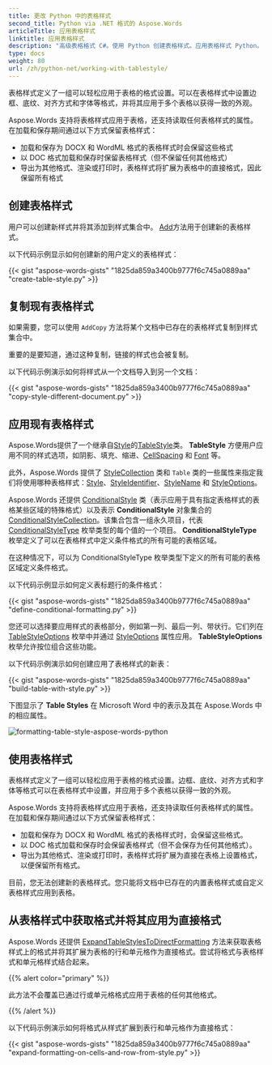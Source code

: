 ```yaml
---
title: 更改 Python 中的表格样式
second_title: Python via .NET 格式的 Aspose.Words
articleTitle: 应用表格样式
linktitle: 应用表格样式
description: "高级表格格式 C#。使用 Python 创建表格样式。应用表格样式 Python。"
type: docs
weight: 80
url: /zh/python-net/working-with-tablestyle/
---
```


表格样式定义了一组可以轻松应用于表格的格式设置。可以在表格样式中设置边框、底纹、对齐方式和字体等格式，并将其应用于多个表格以获得一致的外观。

Aspose.Words 支持将表格样式应用于表格，还支持读取任何表格样式的属性。在加载和保存期间通过以下方式保留表格样式：

- 加载和保存为 DOCX 和 WordML 格式的表格样式时会保留这些格式
- 以 DOC 格式加载和保存时保留表格样式（但不保留任何其他格式）
- 导出为其他格式、渲染或打印时，表格样式将扩展为表格中的直接格式，因此保留所有格式

## 创建表格样式

用户可以创建新样式并将其添加到样式集合中。 [Add](https://reference.aspose.com/words/python-net/aspose.words/stylecollection/add/)方法用于创建新的表格样式。

以下代码示例显示如何创建新的用户定义的表格样式：

{{< gist "aspose-words-gists" "1825da859a3400b9777f6c745a0889aa" "create-table-style.py" >}}

## 复制现有表格样式

如果需要，您可以使用 `AddCopy` 方法将某个文档中已存在的表格样式复制到样式集合中。

重要的是要知道，通过这种复制，链接的样式也会被复制。

以下代码示例演示如何将样式从一个文档导入到另一个文档：

{{< gist "aspose-words-gists" "1825da859a3400b9777f6c745a0889aa" "copy-style-different-document.py" >}}

## 应用现有表格样式

Aspose.Words提供了一个继承自[Style](https://reference.aspose.com/words/python-net/aspose.words/style/)的[TableStyle](https://reference.aspose.com/words/python-net/aspose.words/tablestyle/)类。 **TableStyle** 方便用户应用不同的样式选项，如阴影、填充、缩进、[CellSpacing](https://reference.aspose.com/words/python-net/aspose.words/tablestyle/cell_spacing/) 和 [Font](https://reference.aspose.com/words/python-net/aspose.words/style/font/) 等。

此外，Aspose.Words 提供了 [StyleCollection](https://reference.aspose.com/words/python-net/aspose.words/stylecollection/) 类和 `Table` 类的一些属性来指定我们将使用哪种表格样式：[Style](https://reference.aspose.com/words/python-net/aspose.words.tables/table/style/)、[StyleIdentifier](https://reference.aspose.com/words/python-net/aspose.words.tables/table/style_identifier/)、[StyleName](https://reference.aspose.com/words/python-net/aspose.words.tables/table/style_name/) 和 [StyleOptions](https://reference.aspose.com/words/zh/net/aspose.words.tables/table/styleoptions/)。

Aspose.Words 还提供 [ConditionalStyle](https://reference.aspose.com/words/python-net/aspose.words/conditionalstyle/) 类（表示应用于具有指定表格样式的表格某些区域的特殊格式）以及表示 **ConditionalStyle** 对象集合的 [ConditionalStyleCollection](https://reference.aspose.com/words/python-net/aspose.words/conditionalstylecollection/)。该集合包含一组永久项目，代表 [ConditionalStyleType](https://reference.aspose.com/words/python-net/aspose.words/conditionalstyletype/) 枚举类型的每个值的一个项目。 **ConditionalStyleType** 枚举定义了可以在表格样式中定义条件格式的所有可能的表格区域。

在这种情况下，可以为 ConditionalStyleType 枚举类型下定义的所有可能的表格区域定义条件格式。

以下代码示例显示如何定义表标题行的条件格式：

{{< gist "aspose-words-gists" "1825da859a3400b9777f6c745a0889aa" "define-conditional-formatting.py" >}}

您还可以选择要应用样式的表格部分，例如第一列、最后一列、带状行。它们列在 [TableStyleOptions](https://reference.aspose.com/words/python-net/aspose.words.tables/tablestyleoptions/) 枚举中并通过 [StyleOptions](https://reference.aspose.com/words/python-net/aspose.words.tables/table/style_options/) 属性应用。 **TableStyleOptions** 枚举允许按位组合这些功能。

以下代码示例演示如何创建应用了表格样式的新表：

{{< gist "aspose-words-gists" "1825da859a3400b9777f6c745a0889aa" "build-table-with-style.py" >}}

下图显示了 **Table Styles** 在 Microsoft Word 中的表示及其在 Aspose.Words 中的相应属性。

![formatting-table-style-aspose-words-python](/words/python-net/working-with-tablestyle/applying-formatting-10.png)



## 使用表格样式

表格样式定义了一组可以轻松应用于表格的格式设置。边框、底纹、对齐方式和字体等格式可以在表格样式中设置，并应用于多个表格以获得一致的外观。

Aspose.Words 支持将表格样式应用于表格，还支持读取任何表格样式的属性。在加载和保存期间通过以下方式保留表格样式：

- 加载和保存为 DOCX 和 WordML 格式的表格样式时，会保留这些格式。
- 以 DOC 格式加载和保存时会保留表格样式（但不会保存为任何其他格式）。
- 导出为其他格式、渲染或打印时，表格样式将扩展为直接在表格上设置格式，以便保留所有格式。

目前，您无法创建新的表格样式。您只能将文档中已存在的内置表格样式或自定义表格样式应用到表格。

## 从表格样式中获取格式并将其应用为直接格式

Aspose.Words 还提供 [ExpandTableStylesToDirectFormatting](https://reference.aspose.com/words/python-net/aspose.words/document/expand_table_styles_to_direct_formatting/#default) 方法来获取表格样式上的格式并将其扩展为表格的行和单元格作为直接格式。尝试将格式与表格样式和单元格样式结合起来。

{{% alert color="primary" %}}

此方法不会覆盖已通过行或单元格格式应用于表格的任何其他格式。

{{% /alert %}}

以下代码示例演示如何将格式从样式扩展到表行和单元格作为直接格式：

{{< gist "aspose-words-gists" "1825da859a3400b9777f6c745a0889aa" "expand-formatting-on-cells-and-row-from-style.py" >}}